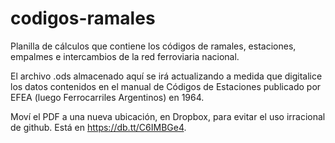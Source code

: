 # codigos-ramales
Planilla de cálculos que contiene los códigos de ramales, estaciones, empalmes e intercambios de la red ferroviaria nacional.

El archivo .ods almacenado aquí se irá actualizando a medida que digitalice
los datos contenidos en el manual de Códigos de Estaciones publicado por EFEA
(luego Ferrocarriles Argentinos) en 1964.

Moví el PDF a una nueva ubicación, en Dropbox, para evitar el uso irracional
de github. Está en https://db.tt/C6IMBGe4.
